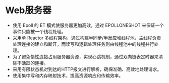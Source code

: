 # Web服务器
* 使用 Epoll 的 ET 模式使服务器更加高效，通过 EPOLLONESHOT 来保证一个事件只能被一个线程处理。
* 采用单 Reactor 多线程架构，通过构建半同步/半反应堆线程池，主线程负责处理连接的建立和断开，而读写和逻辑处理任务则由线程池中的线程并行处理。
* 为了避免惰性连接占用服务器资源，实现心跳机制，通过双向链表定时器来清除不活跃的连接。
* 采用有限状态机对到达的HTTP报文进行解析，确保准确、高效地处理请求。
* 使用集中写和内存映射技术，提高资源响应和传输效率。
